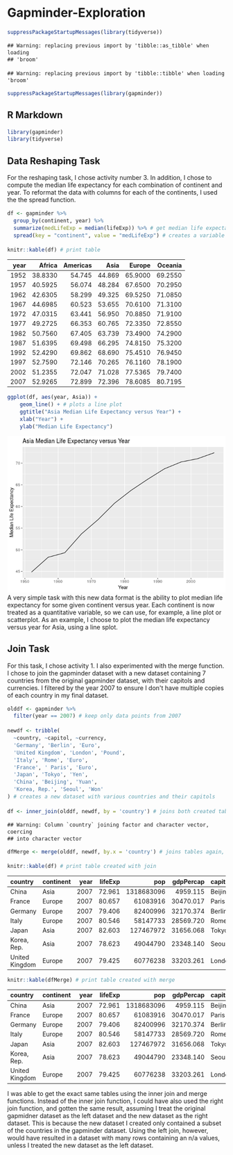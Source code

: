 Gapminder-Exploration
================

``` r
suppressPackageStartupMessages(library(tidyverse))
```

    ## Warning: replacing previous import by 'tibble::as_tibble' when loading
    ## 'broom'

    ## Warning: replacing previous import by 'tibble::tibble' when loading 'broom'

``` r
suppressPackageStartupMessages(library(gapminder))
```

R Markdown
----------

``` r
library(gapminder)
library(tidyverse)
```

Data Reshaping Task
-------------------

For the reshaping task, I chose activity number 3. In addition, I chose to compute the median life expectancy for each combination of continent and year. To reformat the data with columns for each of the continents, I used the the spread function.

``` r
df <- gapminder %>%
  group_by(continent, year) %>%
  summarize(medLifeExp = median(lifeExp)) %>% # get median life expectancy for each combination of year and continent
  spread(key = "continent", value = "medLifeExp") # creates a variable for each continent

knitr::kable(df) # print table
```

|  year|   Africa|  Americas|    Asia|   Europe|  Oceania|
|-----:|--------:|---------:|-------:|--------:|--------:|
|  1952|  38.8330|    54.745|  44.869|  65.9000|  69.2550|
|  1957|  40.5925|    56.074|  48.284|  67.6500|  70.2950|
|  1962|  42.6305|    58.299|  49.325|  69.5250|  71.0850|
|  1967|  44.6985|    60.523|  53.655|  70.6100|  71.3100|
|  1972|  47.0315|    63.441|  56.950|  70.8850|  71.9100|
|  1977|  49.2725|    66.353|  60.765|  72.3350|  72.8550|
|  1982|  50.7560|    67.405|  63.739|  73.4900|  74.2900|
|  1987|  51.6395|    69.498|  66.295|  74.8150|  75.3200|
|  1992|  52.4290|    69.862|  68.690|  75.4510|  76.9450|
|  1997|  52.7590|    72.146|  70.265|  76.1160|  78.1900|
|  2002|  51.2355|    72.047|  71.028|  77.5365|  79.7400|
|  2007|  52.9265|    72.899|  72.396|  78.6085|  80.7195|

``` r
ggplot(df, aes(year, Asia)) + 
    geom_line() + # plots a line plot
    ggtitle("Asia Median Life Expectancy versus Year") + 
    xlab("Year") + 
    ylab("Median Life Expectancy")
```

![](Gapminder-Exploration_files/figure-markdown_github/unnamed-chunk-2-1.png) A very simple task with this new data format is the ability to plot median life expectancy for some given continent versus year. Each continent is now treated as a quantitative variable, so we can use, for example, a line plot or scatterplot. As an example, I choose to plot the median life expectancy versus year for Asia, using a line splot.

Join Task
---------

For this task, I chose activity 1. I also experimented with the merge function. I chose to join the gapminder dataset with a new dataset containing 7 countries from the original gapminder dataset, with their capitols and currencies. I filtered by the year 2007 to ensure I don't have multiple copies of each country in my final dataset.

``` r
olddf <- gapminder %>%
  filter(year == 2007) # keep only data points from 2007 

newdf <- tribble(
  ~country, ~capitol, ~currency,
  'Germany', 'Berlin', 'Euro',
  'United Kingdom', 'London', 'Pound',
  'Italy', 'Rome', 'Euro',
  'France', ' Paris', 'Euro',
  'Japan', 'Tokyo', 'Yen',
  'China', 'Beijing', 'Yuan',
  'Korea, Rep.', 'Seoul', 'Won'
) # creates a new dataset with various countries and their capitols

df <- inner_join(olddf, newdf, by = 'country') # joins both created tables by country
```

    ## Warning: Column `country` joining factor and character vector, coercing
    ## into character vector

``` r
dfMerge <- merge(olddf, newdf, by.x = 'country') # joins tables again, except with different function

knitr::kable(df) # print table created with join
```

| country        | continent |  year|  lifeExp|         pop|  gdpPercap| capitol | currency |
|:---------------|:----------|-----:|--------:|-----------:|----------:|:--------|:---------|
| China          | Asia      |  2007|   72.961|  1318683096|   4959.115| Beijing | Yuan     |
| France         | Europe    |  2007|   80.657|    61083916|  30470.017| Paris   | Euro     |
| Germany        | Europe    |  2007|   79.406|    82400996|  32170.374| Berlin  | Euro     |
| Italy          | Europe    |  2007|   80.546|    58147733|  28569.720| Rome    | Euro     |
| Japan          | Asia      |  2007|   82.603|   127467972|  31656.068| Tokyo   | Yen      |
| Korea, Rep.    | Asia      |  2007|   78.623|    49044790|  23348.140| Seoul   | Won      |
| United Kingdom | Europe    |  2007|   79.425|    60776238|  33203.261| London  | Pound    |

``` r
knitr::kable(dfMerge) # print table created with merge
```

| country        | continent |  year|  lifeExp|         pop|  gdpPercap| capitol | currency |
|:---------------|:----------|-----:|--------:|-----------:|----------:|:--------|:---------|
| China          | Asia      |  2007|   72.961|  1318683096|   4959.115| Beijing | Yuan     |
| France         | Europe    |  2007|   80.657|    61083916|  30470.017| Paris   | Euro     |
| Germany        | Europe    |  2007|   79.406|    82400996|  32170.374| Berlin  | Euro     |
| Italy          | Europe    |  2007|   80.546|    58147733|  28569.720| Rome    | Euro     |
| Japan          | Asia      |  2007|   82.603|   127467972|  31656.068| Tokyo   | Yen      |
| Korea, Rep.    | Asia      |  2007|   78.623|    49044790|  23348.140| Seoul   | Won      |
| United Kingdom | Europe    |  2007|   79.425|    60776238|  33203.261| London  | Pound    |

I was able to get the exact same tables using the inner join and merge functions. Instead of the inner join function, I could have also used the right join function, and gotten the same result, assuming I treat the original gapmidner dataset as the left dataset and the new dataset as the right dataset. This is because the new dataset I created only contained a subset of the countries in the gapminder dataset. Using the left join, however, would have resulted in a dataset with many rows containing an n/a values, unless I treated the new dataset as the left dataset.
